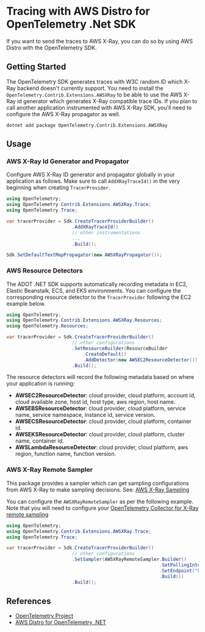 # Tracing with AWS Distro for OpenTelemetry .Net SDK

If you want to send the traces to AWS X-Ray, you can do so
by using AWS Distro with the OpenTelemetry SDK.

## Getting Started

The OpenTelemetry SDK generates traces with W3C random ID which X-Ray
backend doesn't currently support. You need to install the
`OpenTelemetry.Contrib.Extensions.AWSXRay` to be able to use the
AWS X-Ray id generator which generates X-Ray compatible trace IDs.
If you plan to call another application instrumented with AWS X-Ray SDK,
you'll need to configure the AWS X-Ray propagator as well.

```shell
dotnet add package OpenTelemetry.Contrib.Extensions.AWSXRay
```

## Usage

### AWS X-Ray Id Generator and Propagator

Configure AWS X-Ray ID generator and propagator globally in your
application as follows. Make sure to call `AddXRayTraceId()` in the
very beginning when creating `TracerProvider`.

```csharp
using OpenTelemetry;
using OpenTelemetry.Contrib.Extensions.AWSXRay.Trace;
using OpenTelemetry.Trace;

var tracerProvider = Sdk.CreateTracerProviderBuilder()
                        .AddXRayTraceId()
                        // other instrumentations
                        ...
                        .Build();

Sdk.SetDefaultTextMapPropagator(new AWSXRayPropagator());
```

### AWS Resource Detectors

The ADOT .NET SDK supports automatically recording metadata in
EC2, Elastic Beanstalk, ECS, and EKS environments. You can configure
the corresponding resource detector to the `TracerProvider` following
the EC2 example below.

```csharp
using OpenTelemetry;
using OpenTelemetry.Contrib.Extensions.AWSXRay.Resources;
using OpenTelemetry.Resources;

var tracerProvider = Sdk.CreateTracerProviderBuilder()
                        // other configurations
                        .SetResourceBuilder(ResourceBuilder
                            .CreateDefault()
                            .AddDetector(new AWSEC2ResourceDetector()))
                        .Build();
```

The resource detectors will record the following metadata based on where
your application is running:

- **AWSEC2ResourceDetector**: cloud provider, cloud platform, account id,
cloud available zone, host id, host type, aws region, host name.
- **AWSEBSResourceDetector**: cloud provider, cloud platform, service name,
service namespace, instance id, service version.
- **AWSECSResourceDetector**: cloud provider, cloud platform, container id.
- **AWSEKSResourceDetector**: cloud provider, cloud platform, cluster name,
container id.
- **AWSLambdaResourceDetector**: cloud provider, cloud platform, aws region,
function name, function version.

### AWS X-Ray Remote Sampler

This package provides a sampler which can get sampling
configurations from AWS X-Ray to make sampling decisions.
See: [AWS X-Ray Sampling](https://docs.aws.amazon.com/xray/latest/devguide/xray-concepts.html#xray-concepts-sampling)

You can configure the `AWSXRayRemoteSampler` as per the following example.
Note that you will need to configure your [OpenTelemetry Collector for
X-Ray remote sampling](https://aws-otel.github.io/docs/getting-started/remote-sampling)

```csharp
using OpenTelemetry;
using OpenTelemetry.Contrib.Extensions.AWSXRay.Trace;
using OpenTelemetry.Trace;

var tracerProvider = Sdk.CreateTracerProviderBuilder()
                        // other configurations
                        .SetSampler(AWSXRayRemoteSampler.Builder()
                                                        .SetPollingInterval(TimeSpan.FromSeconds(10))
                                                        .SetEndpoint("http://localhost:2000)
                                                        .Build())
                        .Build();
```

## References

- [OpenTelemetry Project](https://opentelemetry.io/)
- [AWS Distro for OpenTelemetry .NET](https://aws-otel.github.io/docs/getting-started/dotnet-sdk)
